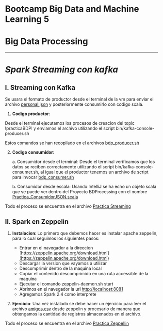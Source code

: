 # Bootcamp Big Data and Machine Learning 5# Big Data Processing---# *Spark Streaming con kafka*## I. Streaming con KafkaSe usara el formato de productor desde el terminal de la vm para enviar el archivo  [personal.json](Data/personal.json) y posteriormente consumirlo con codigo scala.1. **Codigo productor**:Desde el terminal ejecutamos los procesos de creacion del topic !practicaBDP! y enviamos el archivo utilizando el script bin/kafka-console-producer.shEstos comandos se han recopilado en el archivos [bdp_producer.sh](bdp_producer.sh)2. **Codigo consumidor**:	a. Consumidor desde el terminal: Desde el terminal verificamos que los datos se reciben correctamente utilizando el script bin/kafka-console-consumer.sh, al igual que el productor tenemos un archivo de script para invocar  [bdp_consumer.sh](bdp_consumer.sh)	b. Consumidor desde escala: Usando IntelliJ se ha echo un objeto scala que se puede ver dentro del Proyecto BDProcessing con el nombre [Practica_ConsumidorJSON.scala](BDProcessing/src/main/scala/Practica_ConsumidorJSON.scala)Todo el proceso se encuentra en el archivo [Practica Streaming](bdp_streaming.pdf)## II. Spark en Zeppelin1. **Instalacion**:Lo primero que debemos hacer es instalar apache zeppelin, para lo cual seguimos los siguientes pasos:	- Entrar en el navegador a la direccion [https://zeppelin.apache.org/download.html](https://zeppelin.apache.org/download.html) 	- Descargar la version que vayamos a utilizar	- Descomprimir dentro de la maquina local	- Copiar el contenido descomprimido en una ruta accessible de la maquina	- Ejecutar el comando zeppelin-daemon.sh start	- Abrimos en el navegador la url [http://localhost:8081](http://localhost:8081)	- Agregamos Spark 2.4 como interprete2. **Ejercicio**: Una vez instalado se debe hacer un ejercicio para leer el archivo [amigos.csv](Data/amigos.csv) desde zeppelin y procesarlo de manera que obtengamos la cantidad de registros almacenados en el archivo.Todo el proceso se encuentra en el archivo [Practica Zeppellin](bdp_zeppellin.pdf)